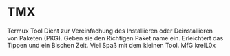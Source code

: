 # TMX
Termux Tool
Dient zur Vereinfachung des Installieren oder Deinstallieren 
von Paketen (PKG).
Geben sie den Richtigen Paket name ein.
Erleichtert das Tippen und ein Bischen Zeit.
Viel Spaß mit dem kleinen Tool.
MfG krelL0x
